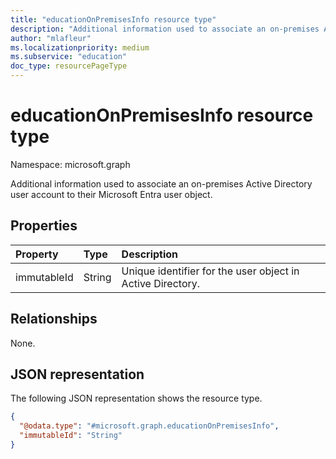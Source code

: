 ```yaml
---
title: "educationOnPremisesInfo resource type"
description: "Additional information used to associate an on-premises Active Directory user account to their Microsoft Entra user object."
author: "mlafleur"
ms.localizationpriority: medium
ms.subservice: "education"
doc_type: resourcePageType
---
```


# educationOnPremisesInfo resource type

Namespace: microsoft.graph

Additional information used to associate an on-premises Active Directory user account to their Microsoft Entra user object.

## Properties

| Property    | Type   | Description                                                |
| :---------- | :----- | :--------------------------------------------------------- |
| immutableId | String | Unique identifier for the user object in Active Directory. |

## Relationships

None.

## JSON representation

The following JSON representation shows the resource type.

<!-- {
  "blockType": "resource",
  "@odata.type": "microsoft.graph.educationOnPremisesInfo"
}
-->

```json
{
  "@odata.type": "#microsoft.graph.educationOnPremisesInfo",
  "immutableId": "String"
}
```

